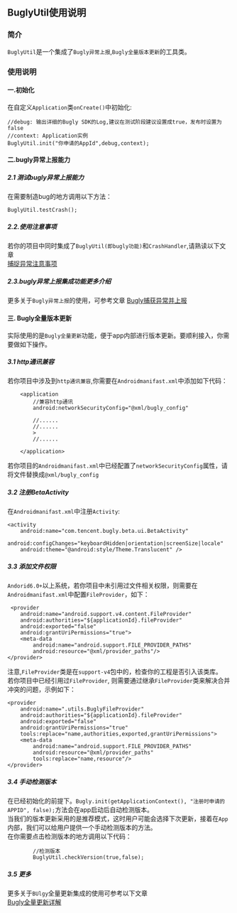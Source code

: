 ## BuglyUtil使用说明

### 简介
`BuglyUtil`是一个集成了`Bugly异常上报`,`Bugly全量版本更新`的工具类。

### 使用说明
#### 一.初始化
在自定义`Application`类`onCreate()`中初始化:
```
//debug: 输出详细的Bugly SDK的Log,建议在测试阶段建议设置成true，发布时设置为false
//context: Application实例
BuglyUtil.init("你申请的AppId",debug,context);
```
#### 二.bugly异常上报能力
##### 2.1 测试bugly异常上报能力
在需要制造bug的地方调用以下方法：
```
BuglyUtil.testCrash();
```
##### 2.2.使用注意事项
若你的项目中同时集成了`BuglyUtil(即bugly功能)`和`CrashHandler`,请熟读以下文章  
[捕捉异常注意事项](https://github.com/ShaoqiangPei/CrashPro/blob/master/read/%E6%8D%95%E6%8D%89%E5%BC%82%E5%B8%B8%E6%B3%A8%E6%84%8F%E4%BA%8B%E9%A1%B9.md)
##### 2.3.bugly异常上报集成功能更多介绍
更多关于`Bugly异常上报`的使用，可参考文章
[Bugly捕获异常并上报](https://www.jianshu.com/p/98ce4475736d)

#### 三. Bugly全量版本更新
实际使用的是`Bugly全量更新`功能，便于app内部进行版本更新。要顺利接入，你需要做如下操作。  
##### 3.1 http通讯兼容
若你项目中涉及到`http通讯兼容`,你需要在`Androidmanifast.xml`中添加如下代码：
```
    <application
        //兼容http通讯
        android:networkSecurityConfig="@xml/bugly_config"
        
        //......
        //......
        >
        //......

    </application>
```
若你项目的`Androidmanifast.xml`中已经配置了`networkSecurityConfig`属性，请将文件替换成`@xml/bugly_config`
##### 3.2 注册BetaActivity
在`Androidmanifast.xml`中注册`Activity`:
```
<activity
    android:name="com.tencent.bugly.beta.ui.BetaActivity"
    android:configChanges="keyboardHidden|orientation|screenSize|locale"
    android:theme="@android:style/Theme.Translucent" />
```
##### 3.3 添加文件权限
`Andorid6.0+`以上系统，若你项目中未引用过文件相关权限，则需要在`Androidmanifast.xml`中配置`FileProvider`，如下：
```
 <provider
    android:name="android.support.v4.content.FileProvider"
    android:authorities="${applicationId}.fileProvider"
    android:exported="false"
    android:grantUriPermissions="true">
    <meta-data
        android:name="android.support.FILE_PROVIDER_PATHS"
        android:resource="@xml/provider_paths"/>
</provider>
```
注意,`FileProvider`类是在`support-v4`包中的，检查你的工程是否引入该类库。  
若你项目中已经引用过`FileProvider`, 则需要通过继承`FileProvider`类来解决合并冲突的问题，示例如下：
```
<provider
    android:name=".utils.BuglyFileProvider"
    android:authorities="${applicationId}.fileProvider"
    android:exported="false"
    android:grantUriPermissions="true"
    tools:replace="name,authorities,exported,grantUriPermissions">
    <meta-data
        android:name="android.support.FILE_PROVIDER_PATHS"
        android:resource="@xml/provider_paths"
        tools:replace="name,resource"/>
</provider>
```
##### 3.4 手动检测版本
在已经初始化的前提下。`Bugly.init(getApplicationContext(), "注册时申请的APPID", false);`方法会在app启动后自动检测版本。  
当我们的版本更新采用的是推荐模式，这时用户可能会选择下次更新，接着在`App`内部，我们可以给用户提供一个手动检测版本的方法。  
在你需要点击检测版本的地方调用以下代码：
```
        //检测版本
        BuglyUtil.checkVersion(true,false);
```
##### 3.5 更多
更多关于`BUlgy`全量更新集成的使用可参考以下文章  
[Bugly全量更新详解](https://www.jianshu.com/p/60c2a67da1c7)


